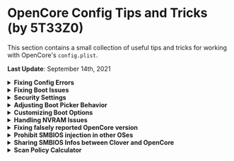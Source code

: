 # OpenCore Config Tips and Tricks (by 5T33Z0)
This section contains a small collection of useful tips and tricks for working with OpenCore's `config.plist`. 

**Last Update**: September 14th, 2021

<details>
<summary><strong>Fixing Config Errors</strong></summary>

## I. Checking config.plist for errors

Currently there are two automated methods to check your config.plist for errors:

1. **Online**: ~~[OpenCore Sanity Checker](https://opencore.slowgeek.com/) is a useful site where you can check your config. Errors are highlighted in red and you can copy the link to the sanity check result and put it in a post to point out config problems. Unfortunately, the site hasn't been updated for a while and only fully supports OpenCore to version 0.6.6. The source code can be found here if someone is interested in implemnting it in a new and updated site: [OCSanity](https://github.com/rlerdorf/OCSanity)~~ Just too outdated o use now. Just stick to the offline method using OCValidate and/or OCConfigCompare for now.

2. **Offline**: The OpenCore package also contains the folder `Utilities`. In it you will find `ocvalidate`. Drag this into Terminal, leave a blank space, drag in your config.plist next and press [ENTER]. It will show errors in the config and where they are. With the help of [OCConfgCompare](https://github.com/corpnewt/OCConfigCompare), Sample.plist and [OpenCore Install Guide](https://dortania.github.io/OpenCore-Install-Guide/) you can correct all errors quite fast. 

While Sanity Checker focuses on correct settings for the selected system, OC Validate additionally checks the syntax for errors. Therefore it makes sense to check the config in two steps: first online and then offline.

**CAUTION**: Don't use OpenCore Configurator for editing your `config.pllist` when using nightly builds of OpenCore. Because it automatically adds entries to the config which may have been removed oder relocated in the config. This results in errors when rebooting.
</details>
<details>
<summary><strong>Fixing Boot Issues</strong></summary>

## II. Quick fixes for Boot Problems

If the system won't boot despite correct boot and kernel settings and hangs directly at the boot logo without a progress bar, you should change the following settings:

- **Misc > Security > SecureBootModel** = `Disabled`. If you have problems with booting using the`Default` value. For security concerns you should check if the chosen mac Model in `SystemProductName`supports Apple's Secure Boot feature, once your system is working. Refer to the Documentation.pdf for more details. 
- **Misc > Security > Vault** = `Optional` Disables File Vault. Can prevent system boot if it is set to "Secure" but File Vault encryption is not configured at all. Because it needs the generation of a key and a hash.

If your macOS Partion (APFS) is not displayed in Bootpicker, do the following (OpenCore 0.7.2 and newer):

- **UEFI > APFS**: Change `MinDate` and `MinVersion` to `-1`. This disables APFS driver verifictaion, so it loads no matter which version you are using (from macOS High Sierra onwards, because that's when APFS was introduced). 

**BACKGROUND**: If you use an OS older than Big Sur and both values are set to default (`0`) you won't see your macOS Partition, because the APFS driver won't load. This is a security feature which should ensure that your macOS boots using a varified APFS driver. To maximize compatibility with older macOS versions, I would disable it during Install.

**IMPORTANT**: For security reason you should change these values according to the version of macOS you are using. A list with the correct values for `MinDate` and `MinVersion`can be found here: https://github.com/acidanthera/OpenCorePkg/blob/master/Include/Acidanthera/Library/OcApfsLib.h

</details>
<details>
<summary><strong>Security Settings</strong></summary>

## III. Security Settings

### How to disable Single User Mode
You should deactivate the single user mode for security reasons, because it can be mis-used as a backdoor to bypass the password protection of the Admin account. To do this, enable the following option:

**Misc > Security > DisableSingleUser** = `Yes`

### How to disable System Integrity Protection (SIP)

1. To disable System Integrity Protection, add one of the following values to the config:

   **NVRAM > Add > 7C436110-AB2A-4BBB-A880-FE41995C9F82** > change `csr-active-config` from `00000000`(SIP enabled) to:

   `FF030000` (for High Sierra)
   `FF070000` (for Mojave/Catalina)
   `67080000` (for Big Sur*)

   ***NOTE**: The value `FF0F0000` provided in the Dortania Install Guide has been proven to not work correctly in Big Sur – it prevents you from getting offered system updates. In Big Sur, *authenticated root* has been added to the SIP, resulting in a different value of 0x867 for csr-active config. In OpenCore this corresponds to the hex-swapped value of `67080000`.

2. To avoid the need of resetting NVRAM every time after you've changed  the csr value, add the following parameter to the config:

   **NVRAM > Delete > 7C436110-AB2A-4BBB-A880-FE41995C9F82** > `csr-active-config`.

   This deletes the current csr value from the NVRAM on reboot and will be replaced by the value stored under "NVRAM > Add…". This is Very useful if you have different macOS installs which use different CSR values.

   To test if the settings were applied after reboot, type `csrutil status` into the terminal after reboot. The result should look something like this:

    	Configuration:
    	 Apple Internal: enabled
    	 Kext Signing: disabled
    	 Filesystem Protections: disabled
    	 Debugging Restrictions: disabled
    	 DTrace Restrictions: disabled
    	 NVRAM Protections: disabled
    	 BaseSystem Verification: disabled
   

</details>
<details>
<summary><strong>Adjusting Boot Picker Behavior</strong></summary>

## IV. Adjust Boot Picker Attributes, enable Mouse Support

With **PickerAttributes**, you can assign different properties and functions to the BootPicker. There are 5 parameters, each having it's own value/byte, which can be combined by simple adding them:

`1` = Custom Icons for Boot Entries </br>
`2` = Custom Titles for Boot Entries </br>
`4` = Predefined Label Images for Boot entries without custom entries </br>
`8` = Prefers Builtin icons for certain icon categories to match the theme style </br> `16` = Enable Mouse Cursor

**For Example:**

**PickerAttributes** = `17` –– Enables Custom Icons and Mouse Cursor (New default setting since OpenCore 0.6.7)</br>
**PickerAttributes** = `19`–– Enables Custom Icons, Custom Titles and Mouse Cursor.
</details>
<details>
<summary><strong>Customizing Boot Options</strong></summary>

## V. Customizing Boot Options

### Set default boot drive in BootPicker

To be able to set the boot drive in the BootPicker, enable the following options in the config:

**ShowPicker** = `Yes`</br>
**AllowSetDefault** = `Yes`

In the BootPicker: Select drive/partition, hold [CTRL] and press [ENTER]. After that this volume is always preselected.

### Enable Apple Hotkey functions

**PollAppleHotKeys** = `Yes`

Enables the key combinations known from Macs to use boot modes like Verbose, Safe and Single User Mode, etc. without having to set extra boot-args. For details see `Configuration.pdf` included in the OpenCore package.

### Accelerate boot (result will vary)

**ConnectDrivers** = `No`

If it takes a long time (8 seconds or longer) until the BootPicker appears after switching on the computer, this option can be used to shorten the waiting time - especially for notebooks. But then you have to live without the boot chime, because the audio driver AudioDxe.efi is not started in this case.

## Boot variants (Selection)

Change the following settings in the config to influence the boot process of OpenCore. There are certainly more options, but these seem to me to be the most common/useful.

#### **Manual selection of the OS without GUI (default)**

**PickerMode** = `Builtin`</br>
**ShowPicker** = `Yes`

#### **Manual selection of the OS with GUI (requires OpenCanopy and [Resources folder](https://github.com/acidanthera/OcBinaryData))**

Great for dual boot setups. Combine it with the`LauncherOption` `Full` or `Short`to protect you against Windows taking over your system.

**PickerMode** = `External`</br>
**ShowPicker** = `Yes`

#### Boot the OS automatically from volume defined as "Default" (no GUI)

**PickerMode** = `Default`</br> 
**ShowPicker** = `No`

#### **Start macOS automatically (no GUI, fast)**

The following settings will boot macOS from first APFS volume it finds. Combine it with the`LauncherOption` `Full` or `Short`to protect you against Windows taking over your system.

**PickerMode** = `BootApple`</br>
**ShowPicker** = `No`

This is a great option for Laptop users who run Windows and macOS from the same disk, but use macOS most of the time. It also prevents the pesky *WIndowsBootManager* from hi-jacking the top slot of the boot order which would give you a hard time trying to get back into macOS later on, if the BootPicker is disabled and you forgot to declare the macOS disk as the default boot volume – happens all the time…

If you want to boot Windows *properly*, you should boot it via the BIOS Boot Menu to bypass all the SSDTs being injected anyway. Because unlike Clover, OpenCore injects everything present and enabled in the ACPI Folder into any OS.
</details>
<details>
<summary><strong>Handling NVRAM Issues</strong></summary>

## VI. Resolving issues with NVRAM Reset

Certain BIOS variants can be badly affected by the integrated NVRAM reset tool of OpenCore. Symptoms: you can't get into the BIOS anymore or certain parameters in the NVRAM (like boot-args) are not applied or can't be deleted, etc. Older Lenovo Notebooks are affected by this a lot. Therefore, the OpenCore package also contains `CleanNvram.efi` under `Tools`, which should work better with such problematic BIOSes. So if you have problems with NVRAM reset, do the following:

* **AllowNvramReset** = `No` - Disables OpenCore's built-in NVRAM reset tool to avoid a duplicate entriy for CleanNVRAM
* Copy **CleanNvram.efi** to EFI > OC > Tools

Next, create a new snapshot of the config or add the tool manually to the config. If you want you can hide the entry in the BootPicker so that it only appears after pressing the space bar:

* **HideAuxiliary** = Yes</br>
* Under **Misc > Tools** find `CleanNvram` and set `Auxiliary` to **`Yes`**.

Otherwise, check if there might be a BIOS update available that fixes general problems. Especially ASUS boards with a Z79/Z99 chipset have problems with the NVRAM, which can only be fixed with a patched BIOS.
</details>
<details>
<summary><strong>Fixing falsely reported OpenCore version </strong></summary>

## VII. **Correct falsely reported OpenCore version**.

It can happen that the OpenCore version info stored in the NVRAM is not updated automatically and is therefore displayed incorrectly in Kext Updater and Hackintool. The problem was fixed in OC 0.6.7 by simply not writing the version info into NVRAM at all, but the wrong version will reside in NVRAM until you delete it.

To do this, create a new child element under **NVRAM > Delete > 4D1FDA02-38C7-4A6A-9CC6-4BCCA8B30102**, call it `opencore-version` and save the config. After restarting, the correct OC version should be displayed again.
</details>
<details>
<summary><strong>Prohibit SMBIOS injection in other OSes</strong></summary>

## VIII. Prohibit SMBIOS injection in other OSes:

To avoid OpenCore from injecting SMBIOS Infos into Windows or other OSes causing issues with the registration, change the following settings:

**Kernel > Quirks > CustomSMBIOSGuid >** `True` (standard: `False`)</br>
**Platforminfo > UpdateSMBIOSMode >** `Custom` (standard: `Create`)

[SOURCE](https://github.com/dortania/OpenCore-Install-Guide/tree/master/clover-conversion#optional-avoiding-smbios-injection-into-other-oses)
</details>
<details>
<summary><strong>Sharing SMBIOS Infos between Clover and OpenCore</strong></summary>

## Sharing SMBIOS Infos between Clover and OpenCore

When switching between OpenCore and Clover, copying over your existing SMBIOS Infos from one Bootoader to the other can be a bit confusing because of naming differences as well as the number of fields available in both configs. 

So I had a look at my SMBIOS Infos using GenSMBIOS and found out which parameters belong to what in Clover and OpenCore.

Here's a table of the what is what in macSerial/GenSMBIOS, Clover and OpenCore

| MacSerial/GenSMBIOS | Clover Config       | OpenCore Config               |
|:--------------------|:--------------------|:------------------------------|
| Hardware UUID* | System Parameters > Custom UUID | N/A in PlatformInfo > Generic |
| Board ID | SMBIOS > Board-ID | N/A in PlatformInfo > Generic|
| Serial Number | SMBIOS > Serial Number | PlatformInfo > Generic > SystemSerialNumber|
| System ID | SMBIOS > Sm UUID | PlatformInfo > Generic > SystemUUID |
| ROM** 	  | Rt Variables > ROM | PlatformInfo > Generic > ROM |
|  MLB | SMBIOS > Board Serial Number | PlatformInfo > Generic > MLB |

**NOTE:**

 - *Hardware UUID: This is displayed under "About this Mac… > System report > Hardware" and should be identical to the information in GenSMBIOS if everything has been copied over correctly.
 -  **ROM: in Clover Configurator, select the option "from SMBIOS" and paste over your MAC Address

You know that the SMBIOS Infos are correct if you switch Bootloaders and the SMBIOS Infos listed in GenSMBIOS are still identical. Another indicator for successful transfer is that you don't have to re-enter the passwords of your E-Mail Accounts in the Mail App.

## 1-Click-Solution for Clover Users

If you've used GenSMBIOS prior to generate SMBIOS Infos and installed them into your system, you can select them in Clover Configurator to avoid SMBIOS Infos conflicts altogether. Under "Rt Variables" simply click on "from System" and you're good.
</details>
<details>
<summary><strong>Scan Policy Calculator</strong></summary>

## Online ScanPolicy Calculator
https://oc-scanpolicy.vercel.app/
</details>
